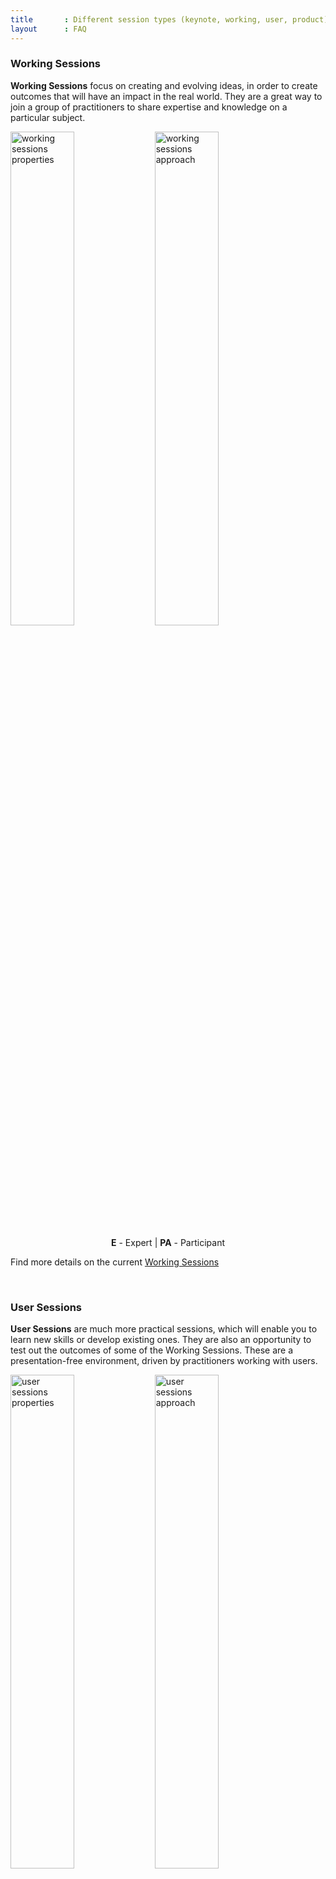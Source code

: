 ```yaml
---
title       : Different session types (keynote, working, user, product)
layout      : FAQ
---
```


### Working Sessions
**Working Sessions** focus on creating and evolving ideas, in order to create outcomes that will have an impact in the real world. They are a great way to join a group of practitioners to share expertise and knowledge on a particular subject.

<img src="/img/pages/working_session_properties.png" alt="working sessions properties" style="width: 45%;"/>
<img src="/img/pages/working_session_approach.png" alt="working sessions approach" style="width: 45%;"/><br/>
<a name="user-session"></a>
<p style="text-align: center;"><strong>E</strong> - Expert | <strong>PA</strong> - Participant </p>

Find more details on the current [Working Sessions](https://open-security-summit.org/working-sessions/)

<br/>

### User Sessions
**User Sessions** are much more practical sessions, which will enable you to learn new skills or develop existing ones. They are also an opportunity to test out the outcomes of some of the Working Sessions. These are a presentation-free environment, driven by practitioners working with users.

<img src="/img/pages/user_session_properties.png" alt="user sessions properties" style="width: 45%;"/>
<img src="/img/pages/user_session_approach.png" alt="user sessions approach" style="width: 45%;"/><br/>
<a name="product-session"></a>
<p style="text-align: center;"> <strong>E</strong> - Expert | <strong>PR</strong> - Practitioner | <strong>PA</strong> - Participant </p>

Find more details on the current [User Sessions](https://open-security-summit.org/user-sessions/)

<br/>
### Product Sessions
**Product Sessions** are based around commercial products or services (i.e. not freely available)

These sessions are designed to provide an environment to share real-world insights about these products, to learn more about how to use them and to engage directly with the vendor.

Vendors are key players in the Security landscape and these sessions (all happening during the Evening) allow customers and potential customers to interact directly with the knowledgeable vendor’s SMEs.
Find more details on the current [Product Sessions](https://open-security-summit.org/product-sessions/)

<br/>

### Keynotes
**Keynote** establishes the framework for the programme of the summit. The keynotes speaker at the summit includes the central subjects in his speech giving an overview of the spirit in which the summit will be realized.

<a name="draft-status"></a>
<img src="/img/pages/keynotes_session_properties.png" alt="keynotes properties" style="width: 55%;"/>
<img src="/img/pages/keynote_approach.png" alt="keynotes approach" style="width: 35%;"/><br/>

<br/>

### Draft
Content has not been finalised yet. Some of the required content is already available but further details will be added. The session description is not fully ready.  Further updates is expected.

<br/>

### Roles and Expectations
An **organizer** leads a sessions, a **practitioner** gives strong support by sharing valuable experience and a **participant** receive great value from the session's outcomes.
<p style="text-align: center;"><img src="/img/pages/roles_and_expectations.png" alt="roles and expectations" style="width: 95%;"/></p>

<br/>

### Why Create a Session?
We would like to hear from you about your `challenges`, `passions` and `interests`. You can define a session which would cover the topic and subjects that you are interested in.

Choose the appropraite session type (`working` or `user`), describe the session (write content), define expected outcomes and be evangelist of the session you created thus you will recruit attendees (other persons who are interested in the same subjects).

<img src="/img/pages/why_create_session.png" alt="Why create a session?" style="width: 90%;"/>
